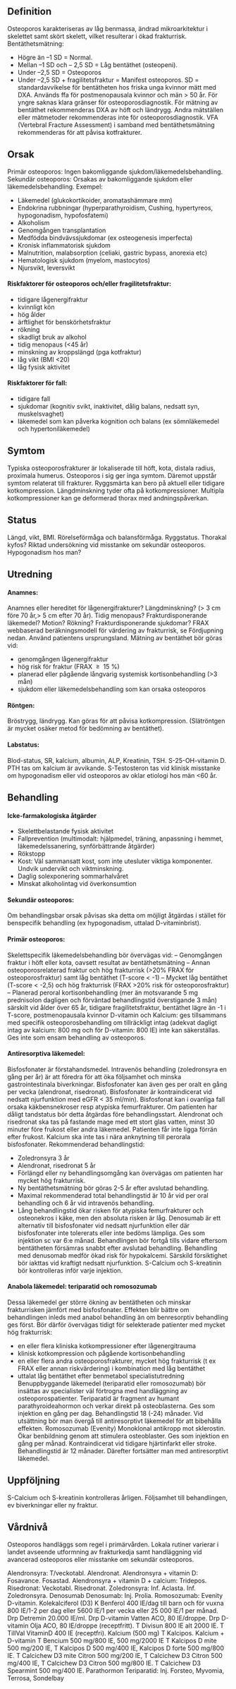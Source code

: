 ## Definition

Osteoporos karakteriseras av låg benmassa, ändrad mikroarkitektur i skelettet samt skört skelett, vilket resulterar i ökad frakturrisk.
Bentäthetsmätning:
- Högre än –1 SD = Normal.
- Mellan –1 SD och – 2,5 SD = Låg bentäthet (osteopeni).
- Under –2,5 SD = Osteoporos
- Under –2,5 SD + fragilitetsfraktur = Manifest osteoporos.
SD = standardavvikelse för bentätheten hos friska unga kvinnor mätt med DXA. Används ffa för postmenopausala kvinnor och män > 50 år. För yngre saknas klara gränser för osteoporosdiagnostik.
För mätning av bentäthet rekommenderas DXA av höft och ländrygg. Andra mätställen eller mätmetoder rekommenderas inte för osteoporosdiagnostik.
VFA (Vertebral Fracture Assessment) i samband med bentäthetsmätning rekommenderas för att påvisa kotfrakturer.

## Orsak

Primär osteoporos: Ingen bakomliggande sjukdom/läkemedelsbehandling.
Sekundär osteoporos: Orsakas av bakomliggande sjukdom eller läkemedelsbehandling. Exempel:
- Läkemedel (glukokortikoider, aromatashämmare mm)
- Endokrina rubbningar (hyperparathyroidism, Cushing, hypertyreos, hypogonadism, hypofosfatemi)
- Alkoholism
- Genomgången transplantation
- Medfödda bindvävssjukdomar (ex osteogenesis imperfecta)
- Kronisk inflammatorisk sjukdom
- Malnutrition, malabsorption (celiaki, gastric bypass, anorexia etc)
- Hematologisk sjukdom (myelom, mastocytos)
- Njursvikt, leversvikt

#### Riskfaktorer för osteoporos och/eller fragilitetsfraktur:

- tidigare lågenergifraktur
- kvinnligt kön
- hög ålder
- ärftlighet för benskörhetsfraktur
- rökning
- skadligt bruk av alkohol
- tidig menopaus (<45 år)
- minskning av kroppslängd (pga kotfraktur)
- låg vikt (BMI <20)
- låg fysisk aktivitet

#### Riskfaktorer för fall:

- tidigare fall
- sjukdomar (kognitiv svikt, inaktivitet, dålig balans, nedsatt syn, muskelsvaghet)
- läkemedel som kan påverka kognition och balans (ex sömnläkemedel och hypertoniläkemedel)

## Symtom

Typiska osteoporosfrakturer är lokaliserade till höft, kota, distala radius, proximala humerus.
Osteoporos i sig ger inga symtom. Däremot uppstår symtom relaterat till frakturer. Ryggsmärta kan bero på aktuell eller tidigare kotkompression. Längdminskning tyder ofta på kotkompressioner. Multipla kotkompressioner kan ge deformerad thorax med andningspåverkan.

## Status

Längd, vikt, BMI. Rörelseförmåga och balansförmåga. Ryggstatus. Thorakal kyfos? Riktad undersökning vid misstanke om sekundär osteoporos. Hypogonadism hos man?

## Utredning

#### Anamnes:

Anamnes eller hereditet för lågenergifrakturer? Längdminskning? (> 3 cm före 70 år,> 5 cm efter 70 år). Tidig menopaus? Frakturdisponerande läkemedel? Motion? Rökning? Frakturdisponerande sjukdomar?
FRAX webbaserad beräkningsmodell för värdering av frakturrisk, se Fördjupning nedan. Använd patientens ursprungsland.
Mätning av bentäthet bör göras vid:
- genomgången lågenergifraktur
- hög risk för fraktur (FRAX  ≥  15 %)
- planerad eller pågående långvarig systemisk kortisonbehandling (>3 mån)
- sjukdom eller läkemedelsbehandling som kan orsaka osteoporos

#### Röntgen:

Bröstrygg, ländrygg. Kan göras för att påvisa kotkompression. (Slätröntgen är mycket osäker metod för bedömning av bentäthet).

#### Labstatus:

Blod-status, SR, kalcium, albumin, ALP, Kreatinin, TSH. S-25-OH-vitamin D.
PTH tas om kalcium är avvikande.
S-Testosteron tas vid klinisk misstanke om hypogonadism eller vid osteoporos av oklar etiologi hos män <60 år.

## Behandling

#### Icke-farmakologiska åtgärder

- Skelettbelastande fysisk aktivitet
- Fallprevention (multimodalt: hjälpmedel, träning, anpassning i hemmet, läkemedelssanering, synförbättrande åtgärder)
- Rökstopp
- Kost: Väl sammansatt kost, som inte utesluter viktiga komponenter. Undvik undervikt och viktminskning.
- Daglig solexponering sommarhalvåret
- Minskat alkoholintag vid överkonsumtion

#### Sekundär osteoporos:

Om behandlingsbar orsak påvisas ska detta om möjligt åtgärdas i stället för benspecifik behandling (ex hypogonadism, uttalad D-vitaminbrist).

#### Primär osteoporos:

Skelettspecifik läkemedelsbehandling bör övervägas vid:
– Genomgången fraktur i höft eller kota, oavsett resultat av bentäthetsmätning
– Annan osteoporosrelaterad fraktur och hög frakturrisk (>20% FRAX för osteoporosfraktur) samt låg bentäthet (T-score < -1)
– Mycket låg bentäthet (T-score < -2,5) och hög frakturrisk (FRAX >20% risk för osteoporosfraktur)
– Planerad peroral kortisonbehandling (mer än motsvarande 5 mg prednisolon dagligen och förväntad behandlingstid överstigande 3 mån) särskilt vid ålder över 65 år, tidigare fragilitetsfraktur, bentäthet lägre än -1 i T-score, postmenopausala kvinnor
D-vitamin och Kalcium: ges tillsammans med specifik osteoporosbehandling om tillräckligt intag (adekvat dagligt intag av kalcium: 800 mg och för D-vitamin: 800 IE) inte kan säkerställas. Ges inte som ensam behandling av osteoporos.

#### Antiresorptiva läkemedel:

Bisfosfonater är förstahandsmedel. Intravenös behandling (zoledronsyra en gång per år) är att föredra för att öka följsamhet och minska gastrointestinala biverkningar. Bisfosfonater kan även ges per oralt en gång per vecka (alendronat, risedronat).
Bisfosfonater är kontraindicerat vid nedsatt njurfunktion med eGFR < 35 ml/min).
Bisfosfonat kan i ovanliga fall orsaka käkbensnekroser resp atypiska femurfrakturer. Om patienten har dåligt tandstatus bör detta åtgärdas före behandlingsstart.
Alendronat och risedronat ska tas på fastande mage med ett stort glas vatten, minst 30 minuter före frukost eller andra läkemedel. Patienten får inte ligga förrän efter frukost. Kalcium ska inte tas i nära anknytning till perorala bisfosfonater.
Rekommenderad behandlingstid:
- Zoledronsyra 3 år
- Alendronat, risedronat 5 år
- Förlängd eller ny behandlingsomgång kan övervägas om patienten har mycket hög frakturrisk.
- Ny bentäthetsmätning bör göras 2-5 år efter avslutad behandling.
- Maximal rekommenderad total behandlingstid är 10 år vid per oral behandling och 6 år vid intravenös behandling.
- Lång behandlingstid ökar risken för atypiska femurfrakturer och osteonekros i käke, men den absoluta risken är låg.
Denosumab är ett alternativ till bisfosfonater vid nedsatt njurfunktion eller där bisfosfonater inte tolererats eller inte bedöms lämpliga. Ges som injektion sc var 6:e månad. Behandlingen bör fortgå tills vidare eftersom bentätheten försämras snabbt efter avslutad behandling. Behandling med denusomab medför ökad risk för hypokalcemi. Särskild försiktighet bör iakttas vid kraftigt nedsatt njurfunktion. S-Calcium och S-kreatinin bör kontrolleras inför varje injektion.

#### Anabola läkemedel: teriparatid och romosozumab

Dessa läkemedel ger större ökning av bentätheten och minskar frakturrisken jämfört med bisfosfonater. Effekten blir bättre om behandlingen inleds med anabol behandling än om benresorptiv behandling ges först. Bör därför övervägas tidigt för selekterade patienter med mycket hög frakturrisk:
- en eller flera kliniska kotkompressioner efter lågenergitrauma
- klinisk kotkompression och pågående kortisonbehandling
- en eller flera andra osteoporosfrakturer, mycket hög frakturrisk (t ex FRAX eller annan riskvärdering) i kombination med låg bentäthet
- uttalat låg bentäthet efter benmetabol specialistutredning
Benuppbyggande läkemedel (teriparatid eller romosozumab) bör insättas av specialister väl förtrogna med handläggning av osteoporospatienter.
Teriparatid är fragment av humant parathyroideahormon och verkar direkt på osteoblasterna. Ges som injektion en gång per dag. Behandlingstid 18 (-24) månader. Vid utsättning bör man övergå till antiresorptivt läkemedel för att bibehålla effekten.
Romosozumab (Evenity) Monoklonal antikropp mot sklerostin. Ökar benbildning genom att stimulera osteoblaster. Ges som injektion en gång per månad. Kontraindicerat vid tidigare hjärtinfarkt eller stroke. Behandlingstid är 12 månader. Därefter fortsätter man med antiresorptivt läkemedel.

## Uppföljning

S-Calcium och S-kreatinin kontrolleras årligen.
Följsamhet till behandlingen, ev biverkningar eller ny fraktur.

## Vårdnivå

Osteoporos handläggs som regel i primärvården.
Lokala rutiner varierar i landet avseende utformning av frakturkedja samt handläggning vid avancerad osteoporos eller misstanke om sekundär osteoporos.


Alendronsyra: T/veckotabl. Alendronat.
Alendronsyra + vitamin D: Fosavance. Fosastad.
Alendronsyra + vitamin D + calcium: Tridepos.
Risedronat: Veckotabl. Risedronat.
Zoledronsyra: Inf. Aclasta. Inf. Zoledronsyra.
Denosumab
Denosumab: Inj. Prolia.
Romosozumab: Evenity
D-vitamin. Kolekalciferol (D3)
K Benferol 400 IE/dag till barn och för vuxna 800 IE/1-2 per dag eller 5600 IE/1 per vecka eller 25 000 IE/1 per månad.
Drp Detremin 20.000 IE/ml.
Drp D-vitamin Vatten ACO, 80 IE/droppe. Drp D-vitamin Olja ACO, 80 IE/droppe (receptfritt).
T Divisun 800 IE alt 2000 IE.
T TillVal VitaminD 400 IE (receptfri).
Kalcium (500 mg)
T Kalcipos.
Kalcium + D-vitamin
T Bencium 500 mg/800 IE, 500 mg/2000 IE
T Kalcipos D mite 500 mg/200 IE, T Kalcipos D 500 mg/400 IE, Kalcipos D forte 500 mg/800 IE.
T Calcichew D3 mite Citron 500 mg/200 IE, T Calcichew D3 Citron 500 mg/400 IE, T Calcichew D3 Citron 500 mg/800 IE. T Calcichew D3 Spearmint 500 mg/400 IE.
Parathormon
Teriparatid: Inj. Forsteo, Myvomia, Terrosa, Sondelbay

